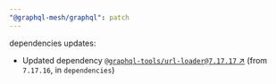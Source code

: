 ```yaml
---
"@graphql-mesh/graphql": patch
---
```

dependencies updates:
  - Updated dependency [`@graphql-tools/url-loader@7.17.17` ↗︎](https://www.npmjs.com/package/@graphql-tools/url-loader/v/7.17.17) (from `7.17.16`, in `dependencies`)
